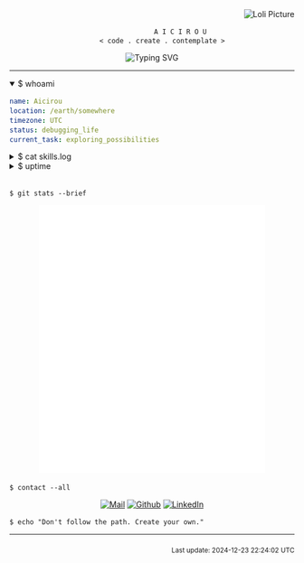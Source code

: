 <div align="right">
  <img src="https://count.getloli.com/get/@Aicirou?theme=rule34" alt="Loli Picture" width="400">
</div>

<div align="center">
  
```ascii
              A I C I R O U
     < code . create . contemplate >
```

![Typing SVG](https://readme-typing-svg.herokuapp.com?font=JetBrains+Mono&size=12&duration=2000&pause=1000&color=777777&center=true&vCenter=true&random=false&width=435&lines=echo+%22Hello%2C+World%22;%2F%2F+Building+digital+dreams;%23+Exploring+the+unknown;while+(true)+%7B+learn();+%7D)

</div>

---

<details open>
<summary>$ whoami</summary>

```yaml
name: Aicirou
location: /earth/somewhere
timezone: UTC
status: debugging_life
current_task: exploring_possibilities
```

</details>

<details>
<summary>$ cat skills.log</summary>

```ruby
class Developer
  def initialize
    @languages = [:javascript, :python, :go]
    @state = :learning
    @mode = :unlimited
  end
end
```

</details>

<details>
<summary>$ uptime</summary>

```shell
⚡ Commits: Loading...
🌙 Active: Usually after sunset
🎯 Focus: Building meaningful things
```

</details>

<br>

```shell
$ git stats --brief
```

<div align="center">
  <img src="/github-metrics.svg" alt="Metrics" width="400">
</div>

```shell
$ contact --all
```

<div align="center">

[![Mail](https://img.shields.io/badge/-Mail-black?style=flat&logo=gmail)](mailto:akm808.iitkgp@gmail.com)
[![Github](https://img.shields.io/badge/-Github-black?style=flat&logo=github)](https://github.com/Aicirou)
[![LinkedIn](https://img.shields.io/badge/-LinkedIn-black?style=flat&logo=linkedin)](https://linkedin.com/in/akm808-iitkgp)

</div>

```shell
$ echo "Don't follow the path. Create your own."
```

---

<div align="right">
<sub>Last update: 2024-12-23 22:24:02 UTC</sub>
</div>
